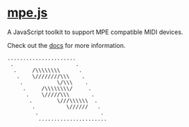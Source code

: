 # [mpe.js](http://mpe.js.org)

A JavaScript toolkit to support MPE compatible MIDI devices.

Check out the [docs](http://mpe.js.org) for more information.

```
......................
 .                    .
  .     /\\\\\\\\      .
   .    \////////\\\    .
    .           \/\\\    .
     .     /\\\\\\\\/     .
      .    \/////\\\       .
       .        \///\\\\\\  .
        .          \//////   .
         .                    .
          ......................
```
